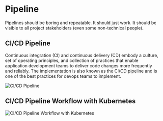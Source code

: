 # Pipeline

Pipelines should be boring and repeatable. It should just work. It should be visible to all project stakeholders (even some non-technical people).

## CI/CD Pipeline

Continuous integration (CI) and continuous delivery (CD) embody a culture, set of operating principles, and collection of practices that enable application development teams to deliver code changes more frequently and reliably. The implementation is also known as the CI/CD pipeline and is one of the best practices for devops teams to implement.

![CI/CD Pipeline](https://github.com/jayamorin/pipelines/blob/master/ci-cd_pipeline.png)

## CI/CD Pipeline Workflow with Kubernetes

![CI/CD Pipeline Workflow with Kubernetes](https://github.com/jayamorin/pipelines/blob/master/ci-cd_pipeline_workflow_k8s.png)

